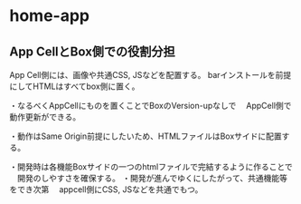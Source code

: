# home-app

## App CellとBox側での役割分担

App Cell側には、画像や共通CSS, JSなどを配置する。
barインストールを前提にしてHTMLはすべてbox側に置く。

・なるべくAppCellにものを置くことでBoxのVersion-upなしで
　AppCell側で動作更新ができる。

・動作はSame Origin前提にしたいため、HTMLファイルはBoxサイドに配置する。

・開発時は各機能Boxサイドの一つのhtmlファイルで完結するように作ることで
　開発のしやすさを確保する。
・開発が進んでゆくにしたがって、共通機能等をでき次第
　appcell側にCSS, JSなどを共通でもつ。

